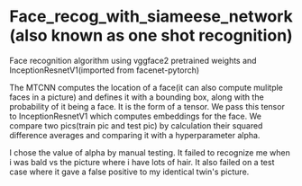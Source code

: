 # Face_recog_with_siameese_network(also known as one shot recognition)
Face recognition algorithm using vggface2 pretrained weights and InceptionResnetV1(imported from facenet-pytorch)

The MTCNN computes the location of a face(it can also compute mulitple faces in a picture) and defines it with a bounding box, along with the probability of it being a face.
It is the form of a tensor. We pass this tensor to InceptionResnetV1 which computes embeddings for the face.
We compare two pics(train pic and test pic) by calculation their squared difference averages and comparing it with a hyperparameter alpha.

I chose the value of alpha by manual testing.
It failed to recognize me when i was bald vs the picture where i have lots of hair.
It also failed on a test case where it gave a false positive to my identical twin's picture.
